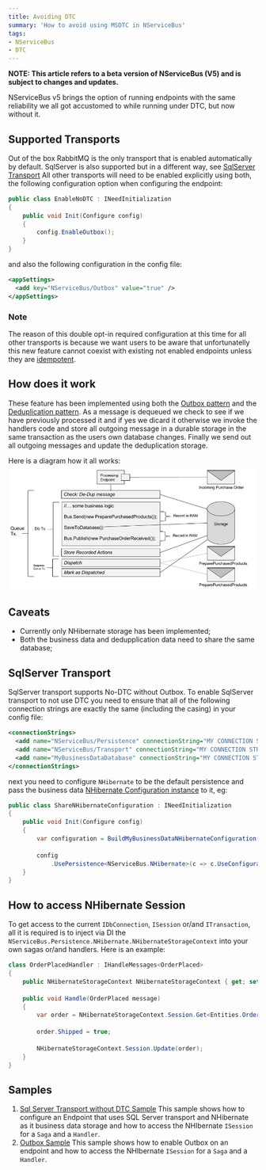 ```yaml
---
title: Avoiding DTC
summary: 'How to avoid using MSDTC in NServiceBus'
tags:
- NServiceBus
- DTC
---
```


**NOTE: This article refers to a beta version of NServiceBus (V5) and is subject to changes and updates.**


NServiceBus v5 brings the option of running endpoints with the same reliability we all got accustomed to while running under DTC, but now without it. 

## Supported Transports
Out of the box RabbitMQ is the only transport that is enabled automatically by default.
SqlServer is also supported but in a different way, see [SqlServer Transport](#SqlServer-Transport)
All other transports will need to be enabled explicitly using both, the following configuration option when configuring the endpoint:

```C#
public class EnableNoDTC : INeedInitialization
{
    public void Init(Configure config)
    {
        config.EnableOutbox();
    }
}
```
and also the following configuration in the config file:
```xml
<appSettings>
  <add key="NServiceBus/Outbox" value="true" />
</appSettings>
```

### Note
The reason of this double opt-in required configuration at this time for all other transports is because we want users to be aware that unfortunatelly this new feature cannot coexist with existing not enabled endpoints unless they are [idempotent](http://en.wikipedia.org/wiki/Idempotence).

## How does it work
These feature has been implemented using both the [Outbox pattern](http://gistlabs.com/2014/05/the-outbox/) and the [Deduplication pattern](http://en.wikipedia.org/wiki/Data_deduplication#In-line_deduplication).
As a message is dequeued we check to see if we have previously processed it and if yes we dicard it otherwise we invoke the handlers code and store all outgoing message in a durable storage in the same transaction as the users own database changes. Finally we send out all outgoing messages and update the deduplication storage.

Here is a diagram how it all works:
![No DTC Diagram](NoDTC.jpg)

## Caveats
- Currently only NHibernate storage has been implemented;
- Both the business data and dedupplication data need to share the same database;

## SqlServer Transport
SqlServer transport supports No-DTC without Outbox.
To enable SqlServer transport to not use DTC you need to ensure that all of the following connection strings are exactly the same (including the casing) in your config file:
```xml
<connectionStrings>
  <add name="NServiceBus/Persistence" connectionString="MY CONNECTION STRING" />
  <add name="NServiceBus/Transport" connectionString="MY CONNECTION STRING" />
  <add name="MyBusinessDataDatabase" connectionString="MY CONNECTION STRING" />
</connectionStrings>
```
next you need to configure `NHibernate` to be the default persistence and pass the business data [NHibernate Configuration instance](http://www.nhforge.org/doc/nh/en/#configuration-programmatic) to it, eg:
```C#
public class ShareNHibernateConfiguration : INeedInitialization
{
    public void Init(Configure config)
    {
        var configuration = BuildMyBusinessDataNHibernateConfiguration();

        config
            .UsePersistence<NServiceBus.NHibernate>(c => c.UseConfiguration(configuration));
    }
}
```

## How to access NHibernate Session
To get access to the current `IDbConnection`, `ISession` or/and `ITransaction`, all it is required is to inject via DI the `NServiceBus.Persistence.NHibernate.NHibernateStorageContext` into your own sagas or/and handlers.
Here is an example:
```c#
class OrderPlacedHandler : IHandleMessages<OrderPlaced>
{
    public NHibernateStorageContext NHibernateStorageContext { get; set; }

    public void Handle(OrderPlaced message)
    {
        var order = NHibernateStorageContext.Session.Get<Entities.Order>(message.OrderId);

        order.Shipped = true;

        NHibernateStorageContext.Session.Update(order);
    }
}
```

## Samples
1. [Sql Server Transport without DTC Sample](https://github.com/Particular/NServiceBus.SqlServer/archive/Samples.zip)
This sample shows how to configure an Endpoint that uses SQL Server transport and NHibernate as it business data storage and how to access the NHIbernate `ISession` for a `Saga` and a `Handler`.
1. [Outbox Sample](https://github.com/Particular/NServiceBus.NHibernate/archive/Samples.zip)
This sample shows how to enable Outbox on an endpoint and how to access the NHIbernate `ISession` for a `Saga` and a `Handler`. 
